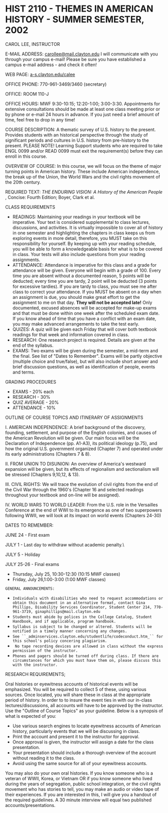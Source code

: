 # HIST 2110 - **THEMES IN AMERICAN HISTORY** \- SUMMER SEMESTER, 2002

CAROL LEE, INSTRUCTOR

E-MAIL ADDRESS: [carollee@mail.clayton.edu](mailto:carollee@mail.clayton.edu)
I will communicate with you through your campus e-mail! Please be sure you
have established a campus e-mail address - and check it often!

WEB PAGE: [a-s.clayton.edu/calee](class.htm)

OFFICE PHONE: 770-961-3469/3460 (secretary)

OFFICE: ROOM 110-J

OFFICE HOURS: MWF 9:30-10:15; 12:20-1:00; 3:00-3:30. Appointments for
extensive consultations should be made at least one class meeting prior or by
phone or e-mail 24 hours in advance. If you just need a brief amount of time,
feel free to drop in any time!

COURSE DESCRIPTION: A thematic survey of U.S. history to the present. Provides
students with an historical perspective through the study of significant
periods and cultures in U.S. history from pre-history to the present. PLEASE
NOTE! Learning Support students who are required to take ENGL 0099 and/or READ
0099 must exit the requirement(s) before they can enroll in this course.

OVERVIEW OF COURSE: In this course, we will focus on the theme of major
turning points in American history. These include American independence, the
break up of the Union, the World Wars and the civil rights movement of the
20th century.

REQUIRED TEXT: _THE ENDURING VISION: A History of the American People_ ,
Concise: Fourth Edition; Boyer, Clark et al.

CLASS REQUIREMENTS

  * READINGS: Maintaining your readings in your textbook will be imperative. Your text is considered supplemental to class lectures, discussions, and activities. It is virtually impossible to cover all of history in one semester and highlighting the chapters in class keeps us from exploring events in more detail, therefore, you MUST take on this responsibility for yourself. By keeping up with your reading schedule, you will be able to form a knowledgeable basis for what is to be covered in class. Your tests will also include questions from your reading assignments.
  * ATTENDANCE: Attendance is imperative for this class and a grade for attendance will be given. Everyone will begin with a grade of 100. Every time you are absent without a documented reason, 5 points will be deducted; every time you are tardy, 2 point will be deducted (3 points for excessive tardies). If you are tardy to class, you must see me after class to correct your attendance. If you MUST be absent on a day when an assignment is due, you should make great effort to get the assignment to me on that day. **They will not be accepted late!** Only documented, excused absences will be accepted for make-up exams and that must be done within one week after the scheduled exam date. If you know ahead of time that you have a conflict with an exam date, you may make advanced arrangements to take the test early.
  * QUIZES: A quiz will be given each Friday that will cover both textbook readings for that week and information covered in class.
  * RESEARCH: One research project is required. Details are given at the end of the syllabus.
  * EXAMS: Two exams will be given during the semester, a mid-term and the final.  See list of "Dates to Remember". Exams will be partly objective (multiple choice and true/false), but will also include short answer and brief discussion questions, as well as identification of people, events and terms.

GRADING PROCEDURES

  * EXAMS - 20% each
  * RESEARCH - 30%
  * QUIZ AVERAGE - 20%
  * ATTENDANCE - 10%

OUTLINE OF COURSE TOPICS AND ITINERARY OF ASSIGNMENTS

I. AMERICAN INDEPENDENCE:  A brief background of the discovery, founding,
settlement, and purpose of the English colonies, and causes of the American
Revolution will be given. Our main focus will be the Declaration of
Independence (pp. A1-A3), its political ideology (p.75), and how the original
U.S. government organized (Chapter 7) and operated under its early
administrations (Chapters 7 & 8).

II. FROM UNION TO DISUNION: An overview of America's westward expansion will
be given, but its effects of regionalism and sectionalism will be stressed
(Chapters 9,10,12, & 13).

III. CIVIL RIGHTS: We will trace the evolution of civil rights from the end of
the Civil War through the 1960's (Chapter 16 and selected readings throughout
your textbook and on-line will be assigned).

IV. WORLD WARS TO WORLD LEADER: From the U.S. role in the Versailles
Conference at the end of WWI to its emergence as one of two superpowers
following WWII, we will look at its impact on world events (Chapters 24-30)

DATES TO REMEMBER:

JUNE 24 - First exam

JULY 1 - Last day to withdraw without academic penalty.\

JULY 5 - Holiday

JULY 25-26 - Final exams

  * Thursday, July 25, 10:30-12:30 (10:15 MWF classes)
  * Friday, July 26,1:00-3:00 (1:00 MWF classes)

`GENERAL ANNOUNCEMENTS:`

  * `Individuals with disabilities who need to request accommodations or obtain this document in an alternative format, contact Gina Phillips, Disability Services Coordinator, Student Center 214, 770-961-3719, ginaphillips@mail.clayton.edu`
  * `Students must abide by polices in the College Catalog, Student Handbook, and if applicable, program handbook.`
  * `Syllabus is subject to be changed or altered. Students will be notified in a timely manner concerning any changes.`
  * `See ``_adminservices.clayton.edu/studentlife/codeconduct.htm_`` for this school's policy concering plagiarism.`
  * ` No tape recording devices are allowed in class without the express permission of the instructor.`
  * `Phones and pagers should be turned off during class. If there are circumstances for which you must have them on, please discuss this with the instructor.`

RESEARCH REQUIREMENTS;

Oral histories or eyewitness accounts of historical events will be emphasized.
You will be required to collect 5 of these, using various sources. Once
located, you will share these in class at the appropriate period of history.
In order to to insure the event ties in with our in-class
lectures/discussions, all accounts will have to be approved by the instructor.
Use the "Outline of Course Topics" as your guideline. Below is a synopsis of
what is expected of you:

  * Use various search engines to locate eyewitness accounts of American history, particularly events that we will be discussing in class.
  * Print the account and present it to the instructor for approval. 
  * Once approval is given, the instructor will assign a date for the class presentation. 
  * Your presentation should include a thorough overview of the account without reading it to the class.
  * Avoid using the same source for all of your eyewitness accounts.

You may also do your own oral histories. If you know someone who is a veteran
of WWII, Korea, or Vietnam OR if you know someone who lived during the years
of segregation, public school integration, or the civil rights movement who
has stories to tell, you may make an audio or video tape of their experiences.
If you are interested in this, I will give you a handout of the required
guidelines. A 30 minute interview will equal two published
accounts/presentations.



